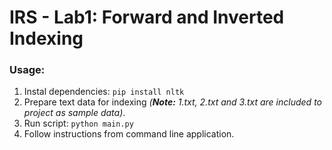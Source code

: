 # IRS - Lab1: Forward and Inverted Indexing

### Usage:

1. Instal dependencies: `pip install nltk`
2. Prepare text data for indexing _(**Note:** 1.txt, 2.txt and 3.txt are included to project as sample data)_.
3. Run script: `python main.py`
4. Follow instructions from command line application.